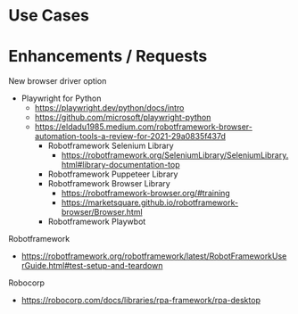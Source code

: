 # Use Cases



# Enhancements / Requests

New browser driver option
- Playwright for Python
  - https://playwright.dev/python/docs/intro
  - https://github.com/microsoft/playwright-python
  - https://eldadu1985.medium.com/robotframework-browser-automation-tools-a-review-for-2021-29a0835f437d
    - Robotframework Selenium Library
       - https://robotframework.org/SeleniumLibrary/SeleniumLibrary.html#library-documentation-top
    - Robotframework Puppeteer Library
    - Robotframework Browser Library
      - https://robotframework-browser.org/#training
      - https://marketsquare.github.io/robotframework-browser/Browser.html
    - Robotframework Playwbot
   
Robotframework
- https://robotframework.org/robotframework/latest/RobotFrameworkUserGuide.html#test-setup-and-teardown
 
Robocorp
- https://robocorp.com/docs/libraries/rpa-framework/rpa-desktop

